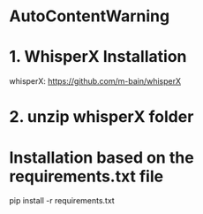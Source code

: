 # AutoContentWarning


# 1. WhisperX Installation
whisperX: https://github.com/m-bain/whisperX


# 2. unzip whisperX folder
# Installation based on the requirements.txt file
pip install -r requirements.txt
